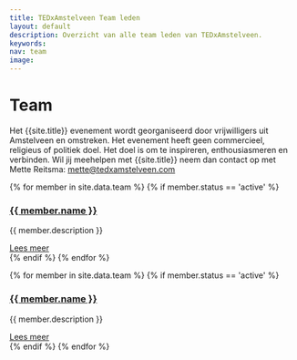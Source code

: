 ```yaml
---
title: TEDxAmstelveen Team leden
layout: default
description: Overzicht van alle team leden van TEDxAmstelveen.
keywords:
nav: team
image:
---
```

# Team

Het {{site.title}} evenement wordt georganiseerd door vrijwilligers uit Amstelveen en omstreken. Het evenement heeft geen commercieel, religieus of politiek doel. Het doel is om te inspireren, enthousiasmeren en verbinden. Wil jij meehelpen met {{site.title}} neem dan contact op met Mette Reitsma: [mette@tedxamstelveen.com](mailto:mette@tedxamstelveen.com)

<div class="tablet-up">
     <div class="card-container">
       {% for member in site.data.team %}
       {% if member.status == 'active' %}
       <div class="card">
         <div class="card__image">
           <a title="{{ member.name }}" href="{{ member.url }}">
           <amp-img
               noloading
               height="100"
               width="100"
               alt="{{ member.name }}"
               layout="responsive"
               src="/img/team/{{ member.pic }}.jpg">
           </amp-img></a>
         </div>
         <div class="card__content">
           <h3 class="card__title"><a title="{{ member.name }}" href="{{ member.url }}">{{ member.name }}</a></h3>
           <p>{{ member.description }}</p>
         </div>
         <div class="card__action">
           <a title="{{ member.name }}" href="{{ member.url }}">Lees meer</a>
         </div>
       </div>
       {% endif %}
       {% endfor %}
     </div>
   </div>

   <amp-carousel class="tablet-down"
     width="auto"
     height="450"
     type="slides"
     layout="fixed-height">
     {% for member in site.data.team %}
     {% if member.status == 'active' %}
     <div class="card">
       <div class="card__image">
         <a title="{{ member.name }}" href="{{ member.url }}">
         <amp-img
             noloading
             height="200"
             width="200"
             alt="{{ member.name }}"
             layout="responsive"
             src="/img/team/{{ member.pic }}.jpg">
         </amp-img></a>
       </div>
       <div class="card__content">
         <h3 class="card__title"><a title="{{ member.name }}" href="{{ member.url }}">{{ member.name }}</a></h3>
         <p>{{ member.description }}</p>
       </div>
       <div class="card__action">
         <a title="{{ member.name }}" href="{{ member.url }}">Lees meer</a>
       </div>
     </div>
   {% endif %}
   {% endfor %}
   </amp-carousel>
